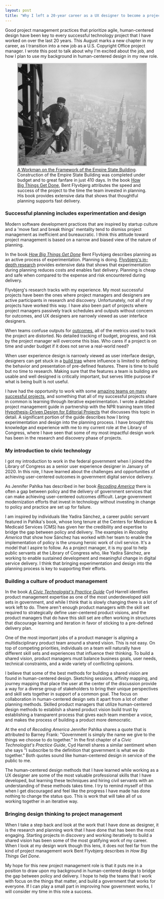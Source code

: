 ```yaml
---
layout: post
title: "Why I left a 20-year career as a UX designer to become a project manager in the federal government"
---
```


Good project management practices that prioritize agile, human-centered design have been key to every successful technology project that I have worked on over the last 20 years. This August marks a new chapter in my career, as I transition into a new job as a U.S. Copyright Office project manager. I wrote this post to talk about why I'm excited about the job, and how I plan to use my background in human-centered design in my new role.

<figure markdown="1">
<img src="/assets/images/posts/empire-state-hine.jpg" alt="Photograph of a Workman on the Framework of the Empire State Building by Lewis Hine">
<figcaption>
<a href="https://catalog.archives.gov/id/518290">A Workman on the Framework of the Empire State Building</a>. Construction of the Empire State Building was completed under budget and to great fanfare in just 410 days. In the book <a href="https://sites.prh.com/how-big-things-get-done-book">How Big Things Get Done</a>, Bent Flyvbjerg attributes the speed and success of the project to the time the team invested in planning. His book provides extensive data that shows that thoughtful planning supports fast delivery.
</figcaption>
</figure>

### Successful planning includes experimentation and design

Modern software development practices that are inspired by startup culture and a 'move fast and break things' mentality tend to dismiss project management as inefficient and bureaucratic. I think this attitude toward project management is based on a narrow and biased view of the nature of planning.

In the book *[How Big Things Get Done](https://sites.prh.com/how-big-things-get-done-book)* Bent Flyvbjerg describes planning as an active process of experimentation. Planning is doing. [Flyvbjerg's in-depth research](https://arxiv.org/pdf/1409.0003.pdf) provides extensive data that shows that experimentation during planning reduces costs and enables fast delivery. Planning is cheap and safe when compared to the expense and risk encountered during delivery. 

Flyvbjerg's research tracks with my experience. My most successful projects have been the ones where project managers and designers are active participants in research and discovery. Unfortunately, not all of my projects have worked this way. I have also been part of projects where project managers passively track schedules and outputs without concern for outcomes, and UX designers are narrowly viewed as user interface designers.

When teams confuse outputs for [outcomes](https://www.senseandrespondpress.com/managing-outcomes), all of the metrics used to track the project are distorted. No detailed tracking of budget, progress, and risk by the project manager will overcome this bias. Who cares if a project is on time and under budget if it does not serve a real-world need? 

When user experience design is narrowly viewed as user interface design, designers can get stuck in a [build trap](https://melissaperri.com/blog/2014/08/05/the-build-trap) where influence is limited to defining the behavior and presentation of pre-defined features. There is time to build but no time to research. Making sure that the features a team is building are usable and well designed is critically important, but serves little purpose if what is being built is not useful.

I have had the opportunity to work with some [amazing teams on many successful projects](/portfolio/), and something that all of my successful projects share in common is learning through iterative experimentation. I wrote a detailed project management guide in partnership with the NPR training team titled [Hypothesis-Driven Design for Editorial Projects](https://training.npr.org/2018/06/25/take-our-playbook-nprs-guide-to-building-immersive-storytelling-projects/) that discusses this topic in detail. A significant portion of the guide describes how I bring experimentation and design into the planning process. I have brought this knowledge and experience with me to my current role at the Library of Congress, where I have seen that some of my most impactful design work has been in the research and discovery phase of projects. 
### My introduction to civic technology

I got my introduction to work in the federal government when I joined the Library of Congress as a senior user experience designer in January of 2020. In this role, I have learned about the challenges and opportunities of achieving user-centered outcomes in government digital service delivery.

As Jennifer Pahlka has described in her book *[Recoding America](https://www.recodingamerica.us)* there is often a gap between policy and the delivery of government services that can make achieving user-centered outcomes difficult. Large government modernization efforts that invest in technology without investing in change to policy and practice are set up for failure.

I am inspired by individuals like Yadira Sánchez, a career public servant featured in Pahlka's book, whose long tenure at the Centers for Medicare & Medicaid Services (CMS) has given her the credibility and expertise to bridge the gap between policy and delivery. The examples in *Recoding America* that show how Sánchez has worked with her team to enable the implementation of policy is the unsung heroic work of civil service. It's a model that I aspire to follow. As a project manager, it is my goal to help public servants at the Library of Congress who, like Yadira Sánchez, are working to enable sustained development and meaningful change in digital service delivery. I think that bringing experimentation and design into the planning process is key to supporting their efforts.
### Building a culture of product management

In the book *[A Civic Technologist's Practice Guide](https://cydharrell.com/book/)* Cyd Harrell identifies product management expertise as one of the most underdeveloped skill sets in government, and while I think that is slowly changing there is a lot of work left to do. There aren't enough product managers with the skill set required to strategically define user-centered product visions, and the product managers that do have this skill set are often working in structures that discourage learning and iteration in favor of sticking to a pre-defined delivery plan.

One of the most important jobs of a product manager is aligning a multidisciplinary product team around a shared vision. This is not easy. On top of competing priorities, individuals on a team will naturally have different skill sets and experiences that influence their thinking. To build a shared vision, product managers must balance business goals, user needs, technical constraints, and a wide variety of conflicting opinions. 

I believe that some of the best methods for building a shared vision are found in human-centered design. Sketching sessions, affinity mapping, and journey mapping that place the user at the center of the discussion provide a way for a diverse group of stakeholders to bring their unique perspectives and skill sets together in support of a common goal. The focus on collaboration in human-centered design sets it apart from a lot of other planning methods. Skilled product managers that utilize human-centered design methods to establish a shared product vision build trust by establishing a transparent process that gives each team member a voice, and makes the process of building a product more democratic. 

At the end of *Recoding America* Jennifer Pahlka shares a quote that is attributed to Barney Frank: "Government is simply the name we give to the things we choose to do together." In the first chapter of a *Civic Technologist's Practice Guide*, Cyd Harrell shares a similar sentiment when she says "I subscribe to the definition that government is what we do together." Both quotes sound like human-centered design in service of the public to me.

The human-centered design methods that I have learned while working as a UX designer are some of the most valuable professional skills that I have developed, but learning these techniques and hiring civil servants with an understanding of these methods takes time. I try to remind myself of this when I get discouraged and feel like the progress I have made has done nothing to change the status quo. This is work that will take all of us working together in an iterative way.

### Bringing design thinking to project management

When I take a step back and look at the work that I have done as designer, it is the research and planning work that I have done that has been the most engaging. Starting projects in discovery and working iteratively to build a shared vision has been some of the most gratifying work of my career. When I look at my design work though this lens, it does not feel far from the kind of project management work Bent Flyvbjerg describes in *How Big Things Get Done*. 

My hope for this new project management role is that it puts me in a position to draw upon my background in human-centered design to bridge the gap between policy and delivery. I hope to help the teams that I work with focus on the things that matter, and build a government that works for everyone.  If I can play a small part in improving how government works, I will consider my time in this role a success.